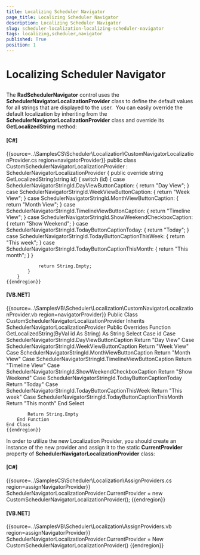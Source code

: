 ```yaml
---
title: Localizing Scheduler Navigator
page_title: Localizing Scheduler Navigator
description: Localizing Scheduler Navigator
slug: scheduler-localization-localizing-scheduler-navigator
tags: localizing,scheduler,navigator
published: True
position: 1
---
```


# Localizing Scheduler Navigator



## 

The __RadSchedulerNavigator__ control uses the __SchedulerNavigatorLocalizationProvider__ class to define the default
          values for all strings that are displayed to the user.  You can easily override the default localization by inheriting from the
          __SchedulerNavigatorLocalizationProvider__ class and override its __GetLocalizedString__ method: 
        

#### __[C#]__

{{source=..\SamplesCS\Scheduler\Localization\CustomNavigatorLocalizationProvider.cs region=navigatorProvider}}
	    public class CustomSchedulerNavigatorLocalizationProvider : SchedulerNavigatorLocalizationProvider
	    {
	        public override string GetLocalizedString(string id)
	        {
	            switch (id)
	            {
	                case SchedulerNavigatorStringId.DayViewButtonCaption:
	                    {
	                        return "Day View";
	                    }
	                case SchedulerNavigatorStringId.WeekViewButtonCaption:
	                    {
	                        return "Week View";
	                    }
	                case SchedulerNavigatorStringId.MonthViewButtonCaption:
	                    {
	                        return "Month View";
	                    }
	                case SchedulerNavigatorStringId.TimelineViewButtonCaption:
	                    {
	                        return "Timeline View";
	                    }
	                case SchedulerNavigatorStringId.ShowWeekendCheckboxCaption:
	                    {
	                        return "Show Weekend";
	                    }
	                case SchedulerNavigatorStringId.TodayButtonCaptionToday:
	                    {
	                        return "Today";
	                    }
	                case SchedulerNavigatorStringId.TodayButtonCaptionThisWeek:
	                    {
	                        return "This week";
	                    }
	                case SchedulerNavigatorStringId.TodayButtonCaptionThisMonth:
	                    {
	                        return "This month";
	                    }
	            }
	
	            return String.Empty;
	        }
	    }
	{{endregion}}



#### __[VB.NET]__

{{source=..\SamplesVB\Scheduler\Localization\CustomNavigatorLocalizationProvider.vb region=navigatorProvider}}
	Public Class CustomSchedulerNavigatorLocalizationProvider
	    Inherits SchedulerNavigatorLocalizationProvider
	    Public Overrides Function GetLocalizedString(ByVal id As String) As String
	        Select Case id
	            Case SchedulerNavigatorStringId.DayViewButtonCaption
	                Return "Day View"
	            Case SchedulerNavigatorStringId.WeekViewButtonCaption
	                Return "Week View"
	            Case SchedulerNavigatorStringId.MonthViewButtonCaption
	                Return "Month View"
	            Case SchedulerNavigatorStringId.TimelineViewButtonCaption
	                Return "Timeline View"
	            Case SchedulerNavigatorStringId.ShowWeekendCheckboxCaption
	                Return "Show Weekend"
	            Case SchedulerNavigatorStringId.TodayButtonCaptionToday
	                Return "Today"
	            Case SchedulerNavigatorStringId.TodayButtonCaptionThisWeek
	                Return "This week"
	            Case SchedulerNavigatorStringId.TodayButtonCaptionThisMonth
	                Return "This month"
	        End Select
	
	        Return String.Empty
	    End Function
	End Class
	{{endregion}}



In order to utilize the new Localization Provider, you should create an instance of the new provider and assign it to the static
          __CurrentProvider__ property of __SchedulerNavigatorLocalizationProvider__ class:
        

#### __[C#]__

{{source=..\SamplesCS\Scheduler\Localization\AssignProviders.cs region=assignNavigatorProvider}}
	            SchedulerNavigatorLocalizationProvider.CurrentProvider = new CustomSchedulerNavigatorLocalizationProvider();
	{{endregion}}



#### __[VB.NET]__

{{source=..\SamplesVB\Scheduler\Localization\AssignProviders.vb region=assignNavigatorProvider}}
	        SchedulerNavigatorLocalizationProvider.CurrentProvider = New CustomSchedulerNavigatorLocalizationProvider()
	{{endregion}}



